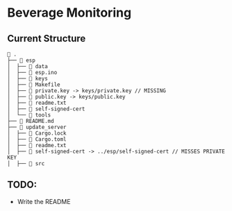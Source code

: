 # Beverage Monitoring

## Current Structure

```
 .
├──  esp
│  ├──  data
│  ├──  esp.ino
│  ├──  keys
│  ├──  Makefile
│  ├──  private.key -> keys/private.key // MISSING
│  ├──  public.key -> keys/public.key
│  ├──  readme.txt
│  ├──  self-signed-cert
│  └──  tools
├──  README.md
├──  update_server
│  ├──  Cargo.lock
│  ├──  Cargo.toml
│  ├──  readme.txt
│  ├──  self-signed-cert -> ../esp/self-signed-cert // MISSES PRIVATE KEY
│  ├──  src
```

## TODO: 
- Write the README
